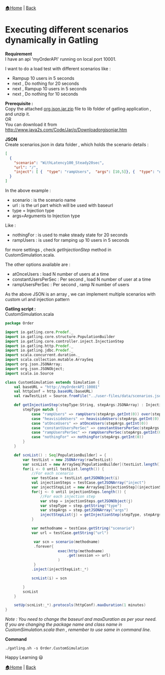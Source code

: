 [:house:Home](https://github.com/debbiswal/Tech-BITE) | [Back](https://github.com/debbiswal/Tech-BITE/blob/master/README.md#gatling)  

# Executing different scenarios dynamically in Gatling  

**Requirement**  
I have an api 'myOrderAPI' running on local port 10001.  

I want to do a load test with different scenarios like :  
* Rampup 10 users in 5 seconds  
* next , Do nothing for 20 seconds  
* next , Rampup 10 users in 5 seconds  
* next , Do nothing for 10 seconds  

**Prerequisite :**  
Copy the attached [org.json.jar.zip](https://github.com/debbiswal/Articles/raw/master/Gatling/Art-1/org.json.jar.zip) file to lib folder of gatling application , and unzip it.  
OR  
You can download it from http://www.java2s.com/Code/Jar/o/Downloadorgjsonjar.htm  


**JSON**  
Create scenarios.json in data folder , which holds the scenario details :  
```json
[
  {
    "scenario": "WithLatency100_Steady20sec",
    "url": "/",
    "inject": [ {  "type": "rampUsers",  "args": [10,5]}, {  "type": "nothingFor",  "args": [20]}, {  "type": "rampUsers", "args": [10,5]}, {  "type": "nothingFor", "args": [10]} ]
  }
]
```  

In the above example :  
* scenario : is the scenario name  
* url : is the url part which will be used with baseurl  
* type = Injection type  
* args=Arguments to Injection type  

Like :  
* nothingFor : is used to make steady state for 20 seconds  
* rampUsers : is used for ramping up 10 users  in 5 seconds  

for more settings  , check *getInjectionStep* method in CustomSimulation.scala.  

The other options available are :  
* atOnceUsers :  load N number of users at a time  
* constantUsersPerSec : Per second , load N number of user at a time  
* rampUsersPerSec : Per second , ramp N number of users  

As the above JSON is an array , we can implement multiple scenarios with custom url and injection pattern  

**Gatling script :**  
CustomSimulation.scala  
```scala
package Order

import io.gatling.core.Predef._
import io.gatling.core.structure.PopulationBuilder
import io.gatling.core.controller.inject.InjectionStep
import io.gatling.http.Predef._
import io.gatling.jdbc.Predef._
import scala.concurrent.duration._
import scala.collection.mutable.ArraySeq
import org.json.JSONArray;
import org.json.JSONObject;
import scala.io.Source

class CustomSimulation extends Simulation {
    val baseURL = "http://myOrderAPI:10001"
    val httpConf = http.baseURL(baseURL)
    val rawTestList = Source.fromFile("../user-files/data/scenarios.json").getLines.mkString

    def getInjectionStep(stepType:String, stepArgs:JSONArray) : InjectionStep = {
        stepType match {
            case "rampUsers" => rampUsers(stepArgs.getInt(0)) over(stepArgs.getInt(1))
            case "heavisideUsers" => heavisideUsers(stepArgs.getInt(0)) over(stepArgs.getInt(1))
            case "atOnceUsers" => atOnceUsers(stepArgs.getInt(0))
            case "constantUsersPerSec" => constantUsersPerSec(stepArgs.getInt(0)) during(stepArgs.getInt(1))
            case "rampUsersPerSec" => rampUsersPerSec(stepArgs.getInt(0)) to(stepArgs.getInt(1)) during(stepArgs.getInt(2))
            case "nothingFor" => nothingFor(stepArgs.getInt(0))
        }
    }

    def scnList() : Seq[PopulationBuilder] = {
        var testList = new JSONArray(rawTestList)
        var scnList = new ArraySeq[PopulationBuilder](testList.length())
        for(i <- 0 until testList.length()) {
            //For each scenario
            var testCase = testList.getJSONObject(i)
            val injectionSteps = testCase.getJSONArray("inject")
            var injectStepList = new ArraySeq[InjectionStep](injectionSteps.length())
            for(j <- 0 until injectionSteps.length()) {
                //For each injection step
                var step = injectionSteps.getJSONObject(j)
                var stepType = step.getString("type")
                var stepArgs = step.getJSONArray("args")
                injectStepList(j) = getInjectionStep(stepType, stepArgs)
            }                        

            var methodname = testCase.getString("scenario")
            var url = testCase.getString("url")            

             var scn = scenario(methodname)
             .forever{
                        exec(http(methodname)
                            .get(session => url)
                        )            
             }
            .inject(injectStepList:_*)

            scnList(i) = scn

        }
        scnList
    }

    setUp(scnList:_*).protocols(httpConf).maxDuration(1 minutes)
}
```  

*Note : You need to change the baseurl and maxDuration as per your need.  
If you are changing the package name and class name in CustomSimulation.scala then , remember to use same in command line.*

**Command**  
```
./gatling.sh -s Order.CustomSimulation
```  


Happy Learning :smiley:  

[:house:Home](https://github.com/debbiswal/Tech-BITE) | [Back](https://github.com/debbiswal/Tech-BITE/blob/master/README.md#gatling)  
